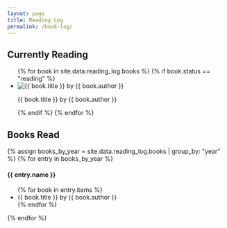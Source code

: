 ```yaml
---
layout: page
title: Reading Log
permalink: /book-log/
---
```


<div>
  <h2>Currently Reading</h2>
  <div>
    <ul class="book-grid">
      {% for book in site.data.reading_log.books %}
        {% if book.status == "reading" %}
          <li class="book-grid-item">
            <img class="book-cover" src="{{ book.cover_url }}" alt="{{ book.title }} by {{ book.author }}">
            <p>{{ book.title }} by {{ book.author }}</p>
          </li>
        {% endif %}
      {% endfor %}
    </ul>
  </div>
  
  <h2>Books Read</h2>
  <div>
    {% assign books_by_year = site.data.reading_log.books | group_by: "year" %}
    {% for entry in books_by_year %}
      <h4>{{ entry.name }}</h4>
      <ul>
        {% for book in entry.items %}
          <li>{{ book.title }} by {{ book.author }}</li>
        {% endfor %}
      </ul>
    {% endfor %}
  </div>
</div>
